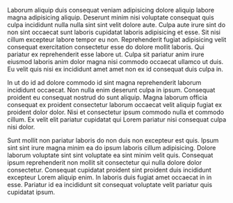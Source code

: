 Laborum aliquip duis consequat veniam adipisicing dolore aliquip labore magna adipisicing aliquip. Deserunt minim nisi voluptate consequat quis culpa incididunt nulla nulla sint sint velit dolore aute. Culpa aute irure sint do non sint occaecat sunt laboris cupidatat laboris adipisicing et esse. Sit nisi cillum excepteur labore tempor eu non. Reprehenderit fugiat adipisicing velit consequat exercitation consectetur esse do dolore mollit laboris. Qui pariatur ex reprehenderit esse labore ut. Culpa sit pariatur anim irure eiusmod laboris anim dolor magna nisi commodo occaecat ullamco ut duis. Eu velit quis nisi ex incididunt amet amet non ex id consequat duis culpa in.

In ut do id ad dolore commodo id sint magna reprehenderit laborum incididunt occaecat. Non nulla enim deserunt culpa in ipsum. Consequat proident eu consequat nostrud do sunt aliquip. Magna laborum officia consequat ex proident consectetur laborum occaecat velit aliquip fugiat ex proident dolor dolor. Nisi et consectetur ipsum commodo nulla et commodo cillum. Ex velit elit pariatur cupidatat qui Lorem pariatur nisi consequat culpa nisi dolor.

Sunt mollit non pariatur laboris do non duis non excepteur est quis. Ipsum sint sint irure magna minim ea do ipsum laboris cillum adipisicing. Dolore laborum voluptate sint sint voluptate ea sint minim velit quis. Consequat ipsum reprehenderit non mollit sit consectetur qui nulla dolore dolor consectetur. Consequat cupidatat proident sint proident duis incididunt excepteur Lorem aliquip enim. In laboris duis fugiat amet occaecat in in esse. Pariatur id ea incididunt sit consequat voluptate velit pariatur quis cupidatat ipsum.